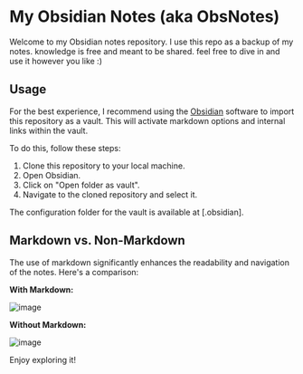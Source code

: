 # My Obsidian Notes (aka ObsNotes)

Welcome to my Obsidian notes repository. I use this repo as a backup of my notes. knowledge is free and meant to be shared. feel free to dive in and use it however you like :)

## Usage

For the best experience, I recommend using the [Obsidian](https://obsidian.md/) software to import this repository as a vault. This will activate markdown options and internal links within the vault.

To do this, follow these steps:

1. Clone this repository to your local machine.
2. Open Obsidian.
3. Click on "Open folder as vault".
4. Navigate to the cloned repository and select it.

The configuration folder for the vault is available at [.obsidian].

## Markdown vs. Non-Markdown

The use of markdown significantly enhances the readability and navigation of the notes. Here's a comparison:

**With Markdown:**

![image](https://github.com/AfshinShekaari/ObsNotes/assets/96336315/fea928d5-47d6-4734-9b19-e6e2f7ff73e2)

**Without Markdown:**

![image](https://github.com/AfshinShekaari/ObsNotes/assets/96336315/ae91b0b4-454a-4726-bbb7-662d19cf64b4)

Enjoy exploring it!
